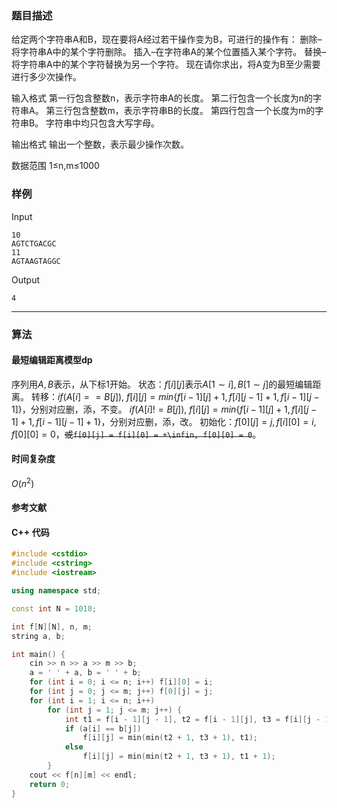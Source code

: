 ### 题目描述

给定两个字符串A和B，现在要将A经过若干操作变为B，可进行的操作有：
删除–将字符串A中的某个字符删除。
插入–在字符串A的某个位置插入某个字符。
替换–将字符串A中的某个字符替换为另一个字符。
现在请你求出，将A变为B至少需要进行多少次操作。

输入格式
第一行包含整数n，表示字符串A的长度。
第二行包含一个长度为n的字符串A。
第三行包含整数m，表示字符串B的长度。
第四行包含一个长度为m的字符串B。
字符串中均只包含大写字母。

输出格式
输出一个整数，表示最少操作次数。

数据范围
1≤n,m≤1000

### 样例

Input

```
10 
AGTCTGACGC
11 
AGTAAGTAGGC
```

Output

```
4
```

----------

### 算法
#### 最短编辑距离模型dp

序列用$A, B$表示，从下标$1$开始。
状态：$f[i][j]$表示$A[1 \sim i], B[1 \sim j]$的最短编辑距离。
转移：$if (A[i] == B[j])$, $f[i][j] = min\{f[i - 1][j] + 1, f[i][j - 1] + 1, f[i - 1][j - 1]\}$，分别对应删，添，不变。
$if (A[i] != B[j])$, $f[i][j] = min\{f[i - 1][j] + 1, f[i][j - 1] + 1, f[i - 1][j - 1] + 1\}$，分别对应删，添，改。
初始化：$f[0][j] = j, f[i][0] = i, f[0][0] = 0$，~~或`f[0][j] = f[i][0] = +\infin, f[0][0] = 0`~~。

#### 时间复杂度

$O(n^2)$

#### 参考文献

#### C++ 代码

``` cpp
#include <cstdio>
#include <cstring>
#include <iostream>

using namespace std;

const int N = 1010;

int f[N][N], n, m;
string a, b;

int main() {
    cin >> n >> a >> m >> b;
    a = ' ' + a, b = ' ' + b;
    for (int i = 0; i <= n; i++) f[i][0] = i;
    for (int j = 0; j <= m; j++) f[0][j] = j;
    for (int i = 1; i <= n; i++)
        for (int j = 1; j <= m; j++) {
            int t1 = f[i - 1][j - 1], t2 = f[i - 1][j], t3 = f[i][j - 1];
            if (a[i] == b[j])
                f[i][j] = min(min(t2 + 1, t3 + 1), t1);
            else
                f[i][j] = min(min(t2 + 1, t3 + 1), t1 + 1);
        }
    cout << f[n][m] << endl;
    return 0;
}
```